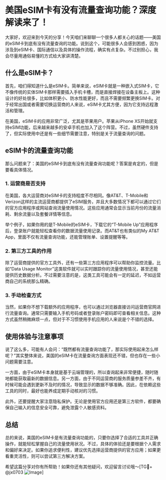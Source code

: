 # 美国eSIM卡有没有流量查询功能？深度解读来了！

大家好，欢迎来到今天的分享！今天咱们来聊聊一个很多人都关心的话题——美国的eSIM卡到底有没有流量查询的功能。说到这个，可能很多人会感到困惑，因为涉及到eSIM卡、国际通信以及具体的操作流程，确实有点复杂。不过别担心，我会尽量用通俗易懂的方式给大家讲清楚。

## 什么是eSIM卡？

首先，咱们得知道什么是eSIM卡。简单来说，eSIM卡就是一种嵌入式SIM卡，它不像传统的实体SIM卡那样需要插入手机卡槽，而是直接焊接在设备主板上。这种设计的好处很多，比如体积更小、防水性能更好，而且不需要频繁更换SIM卡。对于经常出国或者需要切换运营商的人来说，eSIM卡尤其方便，因为它支持远程激活和管理。

在美国，eSIM卡的应用非常广泛，尤其是苹果用户。苹果从iPhone XS开始就支持eSIM功能，后来越来越多的安卓手机也加入了这个阵营。不过，虽然硬件支持了，但实际使用中还是有一些细节需要注意，特别是关于流量查询的问题。

## eSIM卡的流量查询功能

那么问题来了：美国的eSIM卡到底有没有流量查询功能呢？答案是肯定的，但是要看具体情况。

### 1. **运营商是否支持**
在美国，各大运营商对eSIM卡的支持程度不尽相同。像AT&T、T-Mobile和Verizon这样的主流运营商都提供了eSIM服务，并且大多数情况下都可以通过它们的官方应用程序或网站查询流量使用情况。这些应用通常会显示当前月份的流量消耗、剩余流量以及套餐详情等信息。

举个例子，如果你用的是T-Mobile的eSIM卡，下载它的“T-Mobile Up”应用程序后，登录账户就能轻松查看你的数据流量使用记录。而AT&T也有类似的My AT&T App，里面不仅有流量查询功能，还能管理账单、设置提醒等等。

### 2. **第三方工具的作用**
除了运营商提供的官方工具外，还有一些第三方应用程序可以帮助你监控流量。比如“Data Usage Monitor”这类软件就可以实时跟踪你的流量使用情况，甚至还能提供历史数据分析。不过需要注意的是，这类工具可能会有一定的延迟，不如运营商自己的系统那么精确。

### 3. **手动检查方式**
当然，如果你不想下载额外的应用程序，也可以通过浏览器直接访问运营商官网进行流量查询。通常只需要输入手机号码或者登录账户密码即可查看相关信息。这种方式虽然稍微麻烦一点，但对于不习惯使用手机应用的人来说是个不错的选择。

## 使用体验与注意事项

说了这么多，可能有人会问：“既然都有流量查询功能了，那实际使用起来怎么样呢？”其实整体来说，美国的eSIM卡在流量查询方面表现还不错，但也存在一些小问题需要注意。

一方面，由于eSIM卡本身就是基于云端管理的，所以查询起来非常便捷，随时随地都能获取最新的数据信息。另一方面，由于不同运营商的服务质量参差不齐，有时候可能会遇到更新不及时的情况，导致显示的数据不够准确。因此，在依赖这些工具的同时，最好也能养成定期手动核对的习惯。

此外，还要提醒大家注意隐私保护。无论是使用官方应用还是第三方软件，都要确保自己输入的信息安全可靠，避免泄露个人敏感资料。

## 总结

总的来说，美国的eSIM卡是有流量查询功能的，只要你选择了合适的工具并正确操作，就能轻松掌握自己的流量使用状况。不过，具体的体验还是要根据个人需求和偏好来决定。如果你追求便利性，建议优先选择运营商提供的官方应用；如果更看重灵活性，则可以尝试第三方解决方案。

希望这篇分享对你有所帮助！如果你还有其他疑问，欢迎留言讨论哦～[TG💪+ @jx0703 ![Image](https://github.com/user-attachments/assets/dbca1d08-cadb-493c-b0ec-ad6f7a83f270)]